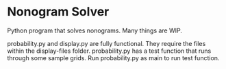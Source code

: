 # Nonogram Solver
Python program that solves nonograms. Many things are WIP.

probability.py and display.py are fully functional. They require the files within the display-files folder.
probability.py has a test function that runs through some sample grids. Run probability.py as main to run test function.

